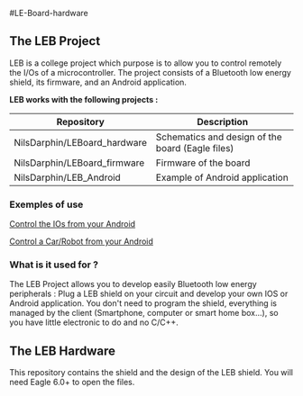 #LE-Board-hardware

## The LEB Project

LEB is a college project which purpose is to allow you to control remotely the I/Os of a microcontroller.
The project consists of a Bluetooth low energy shield, its firmware, and an Android application.



**LEB works with the following projects :**

Repository  | Description
------------- | -------------
NilsDarphin/LEBoard_hardware      |Schematics and design of the board (Eagle files)
NilsDarphin/LEBoard_firmware      |Firmware of the board
NilsDarphin/LEB_Android           |Example of Android application

### Exemples of use

[Control the IOs from your Android](http://www.youtube.com/watch?v=B23XFl-bA60)

[Control a Car/Robot from your Android](http://www.youtube.com/watch?v=EagJ7pZ6EUM)

### What is it used for ?

The LEB Project allows you to develop easily Bluetooth low energy peripherals : 
Plug a LEB shield on your circuit and develop your own IOS or Android application.
You don't need to program the shield, everything is managed by the client (Smartphone, computer or smart home box...), so you have little electronic to do and no C/C++.

## The LEB Hardware

This repository contains the shield and the design of the LEB shield. You will need Eagle 6.0+ to open the files.
